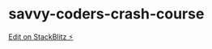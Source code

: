 # savvy-coders-crash-course

[Edit on StackBlitz ⚡️](https://stackblitz.com/edit/savvy-coders-crash-course)